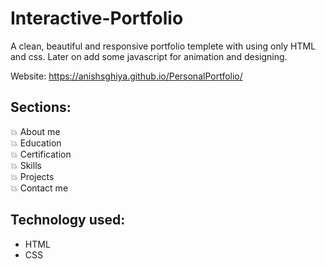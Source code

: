 # Interactive-Portfolio 


A clean, beautiful and responsive portfolio templete with using only HTML and css.
Later on add some javascript for animation and designing.

Website: https://anishsghiya.github.io/PersonalPortfolio/

## Sections:
💥 About me\
💥 Education\
💥 Certification\
💥 Skills\
💥 Projects\
💥 Contact me

## Technology used:
- HTML
- CSS

